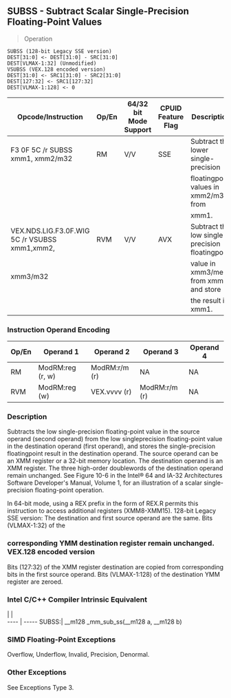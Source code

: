 ## SUBSS - Subtract Scalar Single-Precision Floating-Point Values

> Operation

``` slim
SUBSS (128-bit Legacy SSE version)
DEST[31:0] <- DEST[31:0] - SRC[31:0]
DEST[VLMAX-1:32] (Unmodified)
VSUBSS (VEX.128 encoded version)
DEST[31:0] <- SRC1[31:0] - SRC2[31:0]
DEST[127:32] <- SRC1[127:32]
DEST[VLMAX-1:128] <- 0

```

 Opcode/Instruction                           | Op/En| 64/32 bit Mode Support| CPUID Feature Flag| Description                                    
 ---  | --- | --- | --- | ---
 F3 0F 5C /r SUBSS xmm1, xmm2/m32             | RM   | V/V                   | SSE               | Subtract the lower single-precision            
                                              |      |                       |                   | floatingpoint values in xmm2/m32 from          
                                              |      |                       |                   | xmm1.                                          
 VEX.NDS.LIG.F3.0F.WIG 5C /r VSUBSS xmm1,xmm2,| RVM  | V/V                   | AVX               | Subtract the low single-precision floatingpoint
 xmm3/m32                                     |      |                       |                   | value in xmm3/mem from xmm2 and store          
                                              |      |                       |                   | the result in xmm1.                            

### Instruction Operand Encoding
 Op/En| Operand 1       | Operand 2    | Operand 3    | Operand 4
 ---  | --- | --- | --- | ---
 RM   | ModRM:reg (r, w)| ModRM:r/m (r)| NA           | NA       
 RVM  | ModRM:reg (w)   | VEX.vvvv (r) | ModRM:r/m (r)| NA       

### Description
Subtracts the low single-precision floating-point value in the source operand
(second operand) from the low singleprecision floating-point value in the destination
operand (first operand), and stores the single-precision floatingpoint result
in the destination operand. The source operand can be an XMM register or a 32-bit
memory location. The destination operand is an XMM register. The three high-order
doublewords of the destination operand remain unchanged. See Figure 10-6 in
the Intel® 64 and IA-32 Architectures Software Developer's Manual, Volume 1,
for an illustration of a scalar single-precision floating-point operation.

In 64-bit mode, using a REX prefix in the form of REX.R permits this instruction
to access additional registers (XMM8-XMM15). 128-bit Legacy SSE version: The
destination and first source operand are the same. Bits (VLMAX-1:32) of the
### corresponding YMM destination register remain unchanged. VEX.128 encoded version
Bits (127:32) of the XMM register destination are copied from corresponding
bits in the first source operand. Bits (VLMAX-1:128) of the destination YMM
register are zeroed.



### Intel C/C++ Compiler Intrinsic Equivalent
   | |  
---- | -----
 SUBSS:| __m128 _mm_sub_ss(__m128 a, __m128 b)

### SIMD Floating-Point Exceptions
Overflow, Underflow, Invalid, Precision, Denormal.


### Other Exceptions
See Exceptions Type 3.
